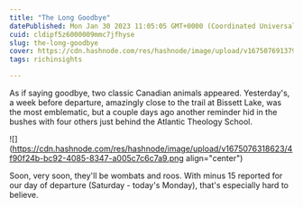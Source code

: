 ```yaml
---
title: "The Long Goodbye"
datePublished: Mon Jan 30 2023 11:05:05 GMT+0000 (Coordinated Universal Time)
cuid: cldipf5z6000009mmc7jfhyse
slug: the-long-goodbye
cover: https://cdn.hashnode.com/res/hashnode/image/upload/v1675076913791/8cdd6c8a-aa14-4c58-a964-a604b45cabeb.heic
tags: richinsights

---
```


As if saying goodbye, two classic Canadian animals appeared. Yesterday's, a week before departure, amazingly close to the trail at Bissett Lake, was the most emblematic, but a couple days ago another reminder hid in the bushes with four others just behind the Atlantic Theology School.

![](https://cdn.hashnode.com/res/hashnode/image/upload/v1675076318623/4f90f24b-bc92-4085-8347-a005c7c6c7a9.png align="center")

Soon, very soon, they'll be wombats and roos. With minus 15 reported for our day of departure (Saturday - today's Monday), that's especially hard to believe.